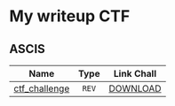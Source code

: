 # My writeup CTF

## ASCIS 
| Name | Type | Link Chall
| :---: | :---: | :---: |
| [ctf_challenge](https://hackmd.io/@AWXkSundSBCbyTFFTFC98Q/BkhkukU_o#The-return-of-Anti-Debug) |`REV`|[DOWNLOAD](https://github.com/Ajomix/CTF/blob/main/ALL%20CHALL/antidebug.zip)


